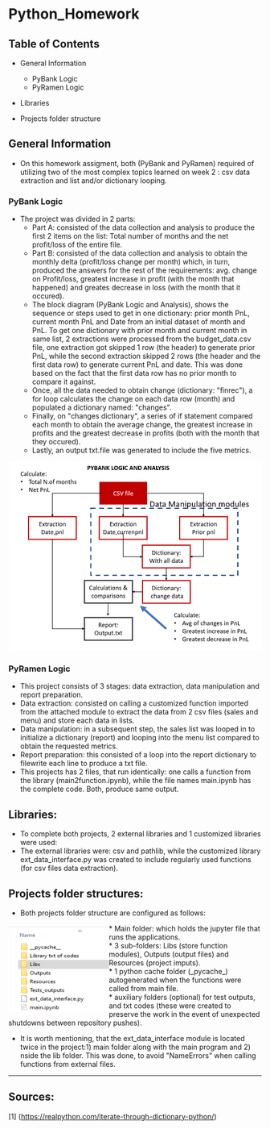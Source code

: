 # Python_Homework

## Table of Contents
* General Information
    * PyBank Logic
    * PyRamen Logic

* Libraries 
* Projects folder structure

## General Information

* On this homework assigment, both (PyBank and PyRamen) required of utilizing two of the most complex topics learned on week 2 : csv data extraction and list and/or dictionary looping.  

### PyBank Logic

* The project was divided in 2 parts:
    * Part A: consisted of the data collection and analysis to produce the first 2 items on the list: Total number of months and the net profit/loss of the entire file.
    * Part B: consisted of the data collection and analysis to obtain the monthly delta (profit/loss change per month) which, in turn, produced the answers for the rest of the requirements: avg. change on Profit/loss, greatest increase in profit (with the month that happened) and greates decrease in loss (with the month that it occured).
    * The block diagram (PyBank Logic and Analysis), shows the sequence or steps used to get in one dictionary: prior month PnL, current month PnL and Date from an initial dataset of month and PnL.  To get one dictionary with prior month and current month in same list, 2 extractions were processed from the budget_data.csv file, one extraction got skipped 1 row (the header) to generate prior PnL, while the second extraction skipped 2 rows (the header and the first data row) to generate current PnL and date. This was done based on the fact that the first data row has no prior month to compare it against.  
    * Once, all the data needed to obtain change (dictionary: "finrec"), a for loop calculates the change on each data row (month) and populated a dictionary named: "changes".
    * Finally, on "changes dictionary", a series of if statement compared each month to obtain the average change, the greatest increase in profits and the greatest decrease in profits (both with the month that they occured). 
    * Lastly, an output txt.file was generated to include the five metrics. 

![PyBank Analysis logic](Images/PyBank_diagram.jpg)

### PyRamen Logic

* This project consists of 3 stages: data extraction, data manipulation and report preparation.
* Data extraction: consisted on calling a customized function imported from the attached module to extract the data from 2 csv files (sales and menu) and store each data in lists.
* Data manipulation: in a subsequent step, the sales list was looped in to initialize a dictionary (report) and looping into the menu list compared to obtain the requested metrics.
* Report preparation: this consisted of a loop into the report dictionary to filewrite each line to produce a txt file.  
* This projects has 2 files, that run identically: one calls a function from the library (main2function.ipynb), while the file names main.ipynb has the complete code. Both, produce same output.


## Libraries:

* To complete both projects, 2 external libraries and 1 customized libraries were used:
* The external libraries were: csv and pathlib, while the customized library ext_data_interface.py was created to include regularly used functions (for csv files data extraction).

## Projects folder structures:

* Both projects folder structure are configured as follows: 

<img align="left" width="200" height="175" src="Images/Project_folders.png"> 
<div style="text-align: left">*  Main folder: which holds the jupyter file that runs the applications.</div>
 <div style="text-align: left">   * 3 sub-folders: Libs (store function modules), Outputs (output files) and Resources (project imputs).</div>
<div style="text-align: left">  * 1 python cache folder (_pycache_) autogenerated when the functions were called from main file.</div>
 <div style="text-align: left">   * auxiliary folders (optional) for test outputs, and txt codes (these were created to preserve the work in the event of unexpected shutdowns between repository pushes).</div>
<div style="text-align: left"> </div>

* It is worth mentioning, that the ext_data_interface module is located twice in the project:1) main folder along with the main program and 2) nside the lib folder. This was done, to avoid "NameErrors" when calling functions from external files. 



______________________________________
## Sources:
[1] (https://realpython.com/iterate-through-dictionary-python/)